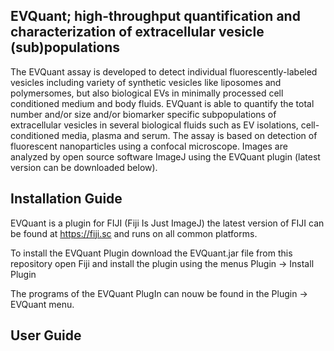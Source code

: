 ## EVQuant; high-throughput quantification and characterization of extracellular vesicle (sub)populations

The EVQuant assay is developed to detect individual fluorescently-labeled vesicles including variety of synthetic vesicles like liposomes and polymersomes, but also biological EVs in minimally processed cell conditioned medium and body fluids. EVQuant is able to quantify the total number and/or size and/or biomarker specific subpopulations of extracellular vesicles in several biological fluids such as EV isolations, cell-conditioned media, plasma and serum. The assay is based on detection of fluorescent nanoparticles using a confocal microscope. Images are analyzed by open source software ImageJ using the EVQuant plugin (latest version can be downloaded below). 


## Installation Guide

EVQuant is a plugin for FIJI (Fiji Is Just ImageJ) the latest version of FIJI can be found at https://fiji.sc and runs on all common platforms.

To install the EVQuant Plugin download the EVQuant.jar file from this repository open Fiji and install the plugin using the menus Plugin -> Install Plugin

The programs of the EVQuant PlugIn can nouw be found in the Plugin -> EVQuant menu.

## User Guide
